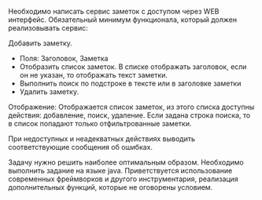 Необходимо написать сервис заметок с доступом через WEB интерфейс. Обязательный минимум функционала, который должен реализовывать сервис:

Добавить заметку. 
- Поля: Заголовок, Заметка
- Отобразить список заметок. В списке отображать заголовок, если он не указан, то отображать текст заметки.
- Выполнить поиск по подстроке в тексте или в заголовке заметки
- Удалить заметку.

Отображение:
Отображается список заметок, из этого списка доступны действия: добавление, поиск, удаление. Если задана строка поиска, то в список попадают только отфильтрованные заметки.

При недоступных и неадекватных действиях выводить соответствующие сообщения об ошибках.

Задачу нужно решить наиболее оптимальным образом. Необходимо выполнить задание на языке java. Приветствуется использование современных фреймворков и другого инструментария, реализация дополнительных функций, которые не оговорены условием.
